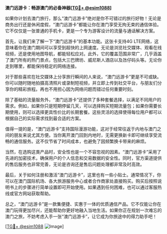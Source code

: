 **澳门远游卡：畅游澳门的必备神器[[TG💪+ @esim1088](https://t.me/s/esim1088)]**

如果你计划去澳门旅行，那么“澳门远游卡”绝对是你不可错过的旅行好物！无论是商务出行还是休闲度假，“澳门远游卡”都能让你在澳门享受无拘无束的通信体验。它不仅仅是一张普通的手机卡，更是一个专为游客设计的流量与通话解决方案。

首先，让我们来了解一下“澳门远游卡”的基本功能。这张卡支持4G LTE网络，这意味着你在澳门期间可以享受到超快的上网速度。无论是浏览社交媒体、观看在线视频，还是使用地图导航，都能轻松应对。此外，它的覆盖范围非常广，几乎涵盖了澳门所有的热门景点，包括大三巴牌坊、威尼斯人酒店以及氹仔码头等。无论你走到哪里，都能保持稳定的网络连接。

对于那些喜欢在社交媒体上分享旅行瞬间的人来说，“澳门远游卡”更是不可或缺。你可以随时随地拍摄高清照片或录制短视频，并立即上传到社交平台，与朋友们分享你的精彩旅程。再也不用担心因为网络问题而错过任何重要时刻。

除了基础的流量服务外，“澳门远游卡”还提供了多种套餐选择，以满足不同用户的需求。例如，如果你只是短期停留几天，可以选择购买短期流量包；如果你需要长期使用，则可以选择更具性价比的长期套餐。这些灵活的选择使得每位用户都可以根据自己的实际需求找到最合适的方案。

值得一提的是，“澳门远游卡”支持国际漫游功能，这对于经常往返于内地与澳门之间的朋友来说尤其方便。当你离开澳门回到内地时，无需更换新卡即可继续享受流畅的通信服务。这不仅节省了时间成本，也避免了因频繁换卡带来的麻烦。

当然，在选购这类产品时，安全性也是一个不容忽视的因素。“澳门远游卡”采用了先进的加密技术，确保用户的个人信息和交易数据的安全性。同时，官方渠道提供的售后服务也非常完善，无论是咨询还是售后问题处理都非常及时高效。

最后，关于如何注册和激活“澳门远游卡”，这里也有一些小贴士。通常情况下，你可以在澳门国际机场、各大旅游服务中心或者合作商家处直接购买。购买后按照说明书上的步骤进行简单设置即可开始使用。如果遇到任何困难，也可以通过客服热线或官方网站获取帮助。

总之，“澳门远游卡”是一款集便捷、实惠于一体的优质通信产品。它不仅能让你在澳门玩得更加尽兴，还能帮助你更好地融入当地生活。如果你正在规划一次难忘的澳门之旅，不妨考虑入手一张“澳门远游卡”，让它成为你旅途中的得力助手吧！

[[TG💪+ @esim1088](https://t.me/s/esim1088) ![Image](https://i.postimg.cc/4NQfJmqS/Snipaste-2025-05-13-00-14-12.png)]